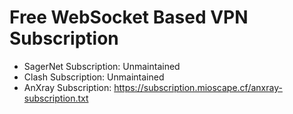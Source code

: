 # Free WebSocket Based VPN Subscription

- SagerNet Subscription: Unmaintained
- Clash Subscription: Unmaintained
- AnXray Subscription: https://subscription.mioscape.cf/anxray-subscription.txt

